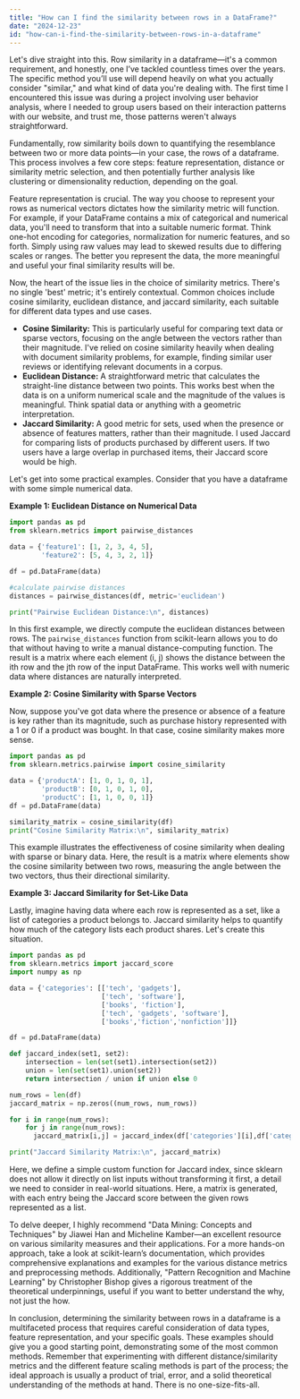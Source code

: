 ```yaml
---
title: "How can I find the similarity between rows in a DataFrame?"
date: "2024-12-23"
id: "how-can-i-find-the-similarity-between-rows-in-a-dataframe"
---
```


Let's dive straight into this. Row similarity in a dataframe—it's a common requirement, and honestly, one I’ve tackled countless times over the years. The specific method you’ll use will depend heavily on what you actually consider "similar," and what kind of data you're dealing with. The first time I encountered this issue was during a project involving user behavior analysis, where I needed to group users based on their interaction patterns with our website, and trust me, those patterns weren't always straightforward.

Fundamentally, row similarity boils down to quantifying the resemblance between two or more data points—in your case, the rows of a dataframe. This process involves a few core steps: feature representation, distance or similarity metric selection, and then potentially further analysis like clustering or dimensionality reduction, depending on the goal.

Feature representation is crucial. The way you choose to represent your rows as numerical vectors dictates how the similarity metric will function. For example, if your DataFrame contains a mix of categorical and numerical data, you'll need to transform that into a suitable numeric format. Think one-hot encoding for categories, normalization for numeric features, and so forth. Simply using raw values may lead to skewed results due to differing scales or ranges. The better you represent the data, the more meaningful and useful your final similarity results will be.

Now, the heart of the issue lies in the choice of similarity metrics. There's no single 'best' metric; it's entirely contextual. Common choices include cosine similarity, euclidean distance, and jaccard similarity, each suitable for different data types and use cases.

*   **Cosine Similarity:** This is particularly useful for comparing text data or sparse vectors, focusing on the angle between the vectors rather than their magnitude. I've relied on cosine similarity heavily when dealing with document similarity problems, for example, finding similar user reviews or identifying relevant documents in a corpus.
*   **Euclidean Distance:** A straightforward metric that calculates the straight-line distance between two points. This works best when the data is on a uniform numerical scale and the magnitude of the values is meaningful. Think spatial data or anything with a geometric interpretation.
*   **Jaccard Similarity:** A good metric for sets, used when the presence or absence of features matters, rather than their magnitude. I used Jaccard for comparing lists of products purchased by different users. If two users have a large overlap in purchased items, their Jaccard score would be high.

Let's get into some practical examples. Consider that you have a dataframe with some simple numerical data.

**Example 1: Euclidean Distance on Numerical Data**

```python
import pandas as pd
from sklearn.metrics import pairwise_distances

data = {'feature1': [1, 2, 3, 4, 5],
        'feature2': [5, 4, 3, 2, 1]}

df = pd.DataFrame(data)

#calculate pairwise distances
distances = pairwise_distances(df, metric='euclidean')

print("Pairwise Euclidean Distance:\n", distances)
```

In this first example, we directly compute the euclidean distances between rows. The `pairwise_distances` function from scikit-learn allows you to do that without having to write a manual distance-computing function. The result is a matrix where each element (i, j) shows the distance between the ith row and the jth row of the input DataFrame. This works well with numeric data where distances are naturally interpreted.

**Example 2: Cosine Similarity with Sparse Vectors**

Now, suppose you've got data where the presence or absence of a feature is key rather than its magnitude, such as purchase history represented with a 1 or 0 if a product was bought. In that case, cosine similarity makes more sense.

```python
import pandas as pd
from sklearn.metrics.pairwise import cosine_similarity

data = {'productA': [1, 0, 1, 0, 1],
        'productB': [0, 1, 0, 1, 0],
        'productC': [1, 1, 0, 0, 1]}
df = pd.DataFrame(data)

similarity_matrix = cosine_similarity(df)
print("Cosine Similarity Matrix:\n", similarity_matrix)
```

This example illustrates the effectiveness of cosine similarity when dealing with sparse or binary data. Here, the result is a matrix where elements show the cosine similarity between two rows, measuring the angle between the two vectors, thus their directional similarity.

**Example 3: Jaccard Similarity for Set-Like Data**

Lastly, imagine having data where each row is represented as a set, like a list of categories a product belongs to. Jaccard similarity helps to quantify how much of the category lists each product shares. Let's create this situation.

```python
import pandas as pd
from sklearn.metrics import jaccard_score
import numpy as np

data = {'categories': [['tech', 'gadgets'],
                       ['tech', 'software'],
                       ['books', 'fiction'],
                       ['tech', 'gadgets', 'software'],
                       ['books','fiction','nonfiction']]}

df = pd.DataFrame(data)

def jaccard_index(set1, set2):
    intersection = len(set(set1).intersection(set2))
    union = len(set(set1).union(set2))
    return intersection / union if union else 0

num_rows = len(df)
jaccard_matrix = np.zeros((num_rows, num_rows))

for i in range(num_rows):
    for j in range(num_rows):
      jaccard_matrix[i,j] = jaccard_index(df['categories'][i],df['categories'][j])

print("Jaccard Similarity Matrix:\n", jaccard_matrix)
```

Here, we define a simple custom function for Jaccard index, since sklearn does not allow it directly on list inputs without transforming it first, a detail we need to consider in real-world situations. Here, a matrix is generated, with each entry being the Jaccard score between the given rows represented as a list.

To delve deeper, I highly recommend "Data Mining: Concepts and Techniques" by Jiawei Han and Micheline Kamber—an excellent resource on various similarity measures and their applications. For a more hands-on approach, take a look at scikit-learn’s documentation, which provides comprehensive explanations and examples for the various distance metrics and preprocessing methods. Additionally, "Pattern Recognition and Machine Learning" by Christopher Bishop gives a rigorous treatment of the theoretical underpinnings, useful if you want to better understand the why, not just the how.

In conclusion, determining the similarity between rows in a dataframe is a multifaceted process that requires careful consideration of data types, feature representation, and your specific goals. These examples should give you a good starting point, demonstrating some of the most common methods. Remember that experimenting with different distance/similarity metrics and the different feature scaling methods is part of the process; the ideal approach is usually a product of trial, error, and a solid theoretical understanding of the methods at hand. There is no one-size-fits-all.
